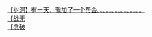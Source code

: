 [【树洞】有一天，我加了一个帮会。。。。。。。。。。。。。。。](http://tieba.baidu.com/p/3877847527?see_lz=1&pn=)   
[【战无](http://tieba.baidu.com/p/3876935841?see_lz=1&pn=)   
[【念破](http://tieba.baidu.com/p/3877678447?see_lz=1&pn=)   
